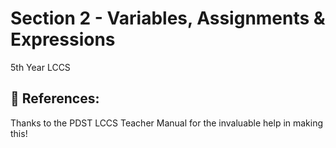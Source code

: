 # Section 2 - Variables, Assignments & Expressions
5th Year LCCS

## 📖 References: 
Thanks to the PDST LCCS Teacher Manual for the invaluable help in making this!

